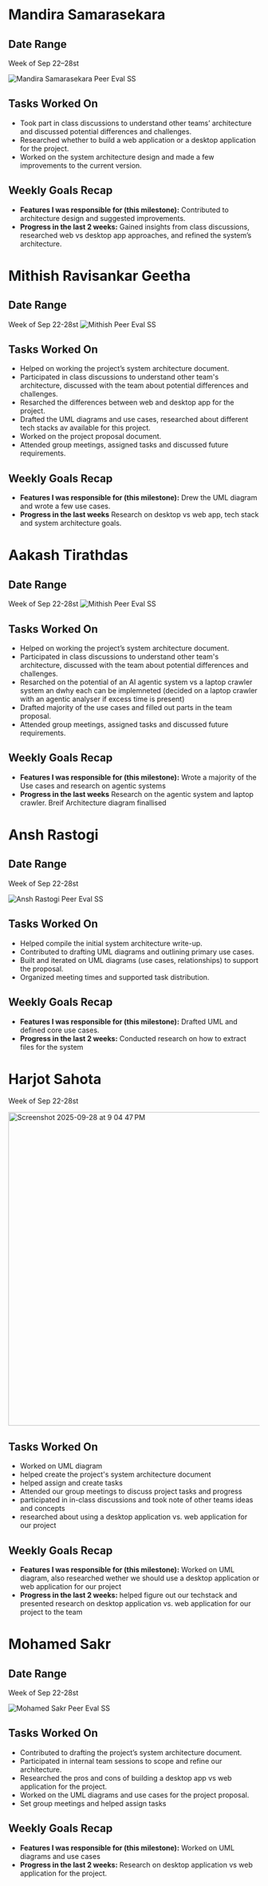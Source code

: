 # Mandira Samarasekara  

## Date Range  

Week of Sep 22–28st  

![Mandira Samarasekara Peer Eval SS](images/MandiraPeerEval2.png)  

## Tasks Worked On  

- Took part in class discussions to understand other teams’ architecture and discussed potential differences and challenges.  
- Researched whether to build a web application or a desktop application for the project.  
- Worked on the system architecture design and made a few improvements to the current version.  

## Weekly Goals Recap  

- **Features I was responsible for (this milestone):** Contributed to architecture design and suggested improvements.  
- **Progress in the last 2 weeks:** Gained insights from class discussions, researched web vs desktop app approaches, and refined the system’s architecture.  

# Mithish Ravisankar Geetha
## Date Range

Week of Sep 22-28st
![Mithish Peer Eval SS](images/MithishWeek4.jpg)
## Tasks Worked On

- Helped on working the project’s system architecture document.
- Participated in class discussions  to understand other team's architecture, discussed with the team about potential differences and challenges.
- Resarched the differences between web and desktop app for the project.
- Drafted the UML diagrams and use cases, researched about different tech stacks av available for this project. 
- Worked on the project proposal document.
- Attended group meetings, assigned tasks and discussed future requirements.

## Weekly Goals Recap

- **Features I was responsible for (this milestone):** Drew the UML diagram and wrote a few use cases. 
- **Progress in the last weeks** Research on desktop vs web app, tech stack and system architecture goals.

# Aakash Tirathdas
## Date Range

Week of Sep 22-28st
![Mithish Peer Eval SS](images/aakash_week4.png)
## Tasks Worked On

- Helped on working the project’s system architecture document.
- Participated in class discussions  to understand other team's architecture, discussed with the team about potential differences and challenges.
- Resarched on the potential of an AI agentic system vs a laptop crawler system an dwhy each can be implemneted (decided on a laptop crawler with an agentic analyser if excess time is present)
- Drafted majority of the use cases and filled out parts in the team proposal. 
- Attended group meetings, assigned tasks and discussed future requirements.

## Weekly Goals Recap

- **Features I was responsible for (this milestone):** Wrote a majority of the Use cases and research on agentic systems
- **Progress in the last weeks** Research on the agentic system and laptop crawler. Breif Architecture diagram finallised

# Ansh Rastogi

## Date Range

Week of Sep 22-28st

![Ansh Rastogi Peer Eval SS](images/AnshRastogi_PeerEval_SS_W4.png)

## Tasks Worked On

- Helped compile the initial system architecture write-up.
- Contributed to drafting UML diagrams and outlining primary use cases.
- Built and iterated on UML diagrams (use cases, relationships) to support the proposal.
- Organized meeting times and supported task distribution.

## Weekly Goals Recap

- **Features I was responsible for (this milestone):** Drafted UML and defined core use cases.
- **Progress in the last 2 weeks:** Conducted research on how to extract files for the system


# Harjot Sahota

Week of Sep 22-28st

<img width="1074" height="629" alt="Screenshot 2025-09-28 at 9 04 47 PM" src="https://github.com/user-attachments/assets/ea9f1ab9-6bdd-407d-a387-34e0b352f9ac" />

## Tasks Worked On

- Worked on UML diagram
- helped create the project's system architecture document
- helped assign and create tasks
- Attended our group meetings to discuss project tasks and progress
- participated in in-class discussions and took note of other teams ideas and concepts
- researched about using a desktop application vs. web application for our project

## Weekly Goals Recap

- **Features I was responsible for (this milestone):** Worked on UML diagram, also researched wether we should use a desktop application or web application for our project
- **Progress in the last 2 weeks:** helped figure out our techstack and presented research on desktop application vs. web application for our project to the team

# Mohamed Sakr

## Date Range

Week of Sep 22-28st

![Mohamed Sakr Peer Eval SS](images/MohamedSakrWeek4.png)

## Tasks Worked On

- Contributed to drafting the project’s system architecture document.
- Participated in internal team sessions to scope and refine our architecture.
- Researched the pros and cons of building a desktop app vs web application for the project.
- Worked on the UML diagrams and use cases for the project proposal.
- Set group meetings and helped assign tasks

## Weekly Goals Recap

- **Features I was responsible for (this milestone):** Worked on UML diagrams and use cases
- **Progress in the last 2 weeks:** Research on desktop application vs web application for the project.
